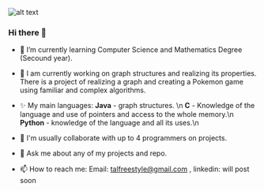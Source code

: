 ![alt text](https://directadmissiononline.com/wp-content/uploads/2018/09/computer-science-header.jpg)

### Hi there 👋

<!--
**TalSchreiber95/TalSchreiber95** is a ✨ _special_ ✨ repository because its `README.md` (this file) appears on your GitHub profile.

Here are some ideas to get you started: 
-->

- 🌱 I’m currently learning Computer Science and Mathematics Degree (Secound year).

- 🔭 I am currently working on graph structures and realizing its properties.
      There is a project of realizing a graph and creating a Pokemon game using familiar and complex algorithms.

- ✨  My main languages:
      **Java** - graph structures. \n
      **C** - Knowledge of the language and use of pointers and access to the whole memory.\n
      **Python** - knowledge of the language and all its uses.\n

- 👯 I'm usually collaborate with up to 4 programmers on projects.

- 💬 Ask me about any of my projects and repo.

- 📫 How to reach me: Email: talfreestyle@gmail.com , linkedin: will post soon
<!--
- 🤔 I’m looking for help with ...
- 😄 Pronouns: None.
- ⚡ Fun fact: ...
-->
